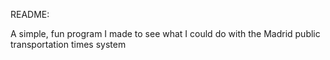 README:

A simple, fun program I made to see what I could do with the Madrid public transportation times system
